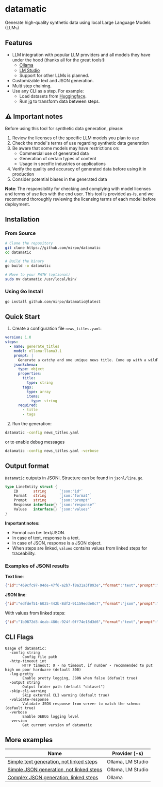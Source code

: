 # datamatic

Generate high-quality synthetic data using local Large Language Models (LLMs)

## Features

- LLM integration with popular LLM providers and all models they have under the hood (thanks all for the great tools!):
  - [Ollama](https://ollama.com/download)
  - [LM Studio](https://lmstudio.ai/download)
  - Support for other LLMs is planned.
- Customizable text and JSON generation.
- Multi step chaining.
- Use any CLI as a step. For example:
  - Load datasets from [Huggingface](https://huggingface.co/datasets).
  - Run [jq](https://github.com/jqlang/jq) to transform data between steps.

## ⚠️ Important notes

Before using this tool for synthetic data generation, please:

1. Review the licenses of the specific LLM models you plan to use
2. Check the model's terms of use regarding synthetic data generation
3. Be aware that some models may have restrictions on:
   - Commercial use of generated data
   - Generation of certain types of content
   - Usage in specific industries or applications
4. Verify the quality and accuracy of generated data before using it in production
5. Consider potential biases in the generated data

**Note**: The responsibility for checking and complying with model licenses and terms of use lies with the end user. This tool is provided as-is, and we recommend thoroughly reviewing the licensing terms of each model before deployment.

## Installation

### From Source

```bash
# Clone the repository
git clone https://github.com/mirpo/datamatic
cd datamatic

# Build the binary
go build -o datamatic

# Move to your PATH (optional)
sudo mv datamatic /usr/local/bin/
```

### Using Go Install

```bash
go install github.com/mirpo/datamatic@latest
```

## Quick Start

1. Create a configuration file `news_titles.yaml`:
```yaml
version: 1.0
steps:
  - name: generate_titles
    model: ollama:llama3.1
    prompt: |
      Generate a catchy and one unique news title. Come up with a wildly different and surprising news headline. Return only one news title per request, without any extra thinking.
    jsonSchema:
      type: object
      properties:
        title:
          type: string
        tags:
          type: array
          items:
            type: string
      required:
        - title
        - tags
```

2. Run the generation:
```bash
datamatic -config news_titles.yaml
```

or to enable debug messages

```bash
datamatic -config news_titles.yaml -verbose
```

## Output format

`Datamatic` outputs in JSONl. Structure can be found in `jsonl/line.go`.

```go
type LineEntity struct {
	ID       string      `json:"id"`
	Format   string      `json:"format"`
	Prompt   string      `json:"prompt"`
	Response interface{} `json:"response"`
	Values   interface{} `json:"values"`
}
```

**Important notes:**
  - Format can be: text/JSON.
  - In case of text, response is a text.
  - In case of JSON, response is a JSON object.
  - When steps are linked, `values` contains values from linked steps for traceability.

### Examples of JSONl results

**Text line**:

```json
{"id":"469cfc97-04de-47f6-a2b7-f8a31a3f893e","format":"text","prompt":"Generate a catchy and one unique news title. Come up with a wildly different and surprising news headline. Return only one news title per request, without any extra thinking.","response":"GIANT PURPLE PINEAPPLE DISAPPEARS FROM FRENCH QUARTER, LEAVING TOURISTS BAFFLED AND DELICIOUS-SMELLING CLOUD IN ITS WAKE.","values":[]}
```

**JSON line**:

```json
{"id":"edfdef51-6025-442b-8df2-91159edde0c7","format":"json","prompt":"Provide up-to-date information about a randomly selected country, including its name, population, land area, UN membership status, capital city, GDP per capita, official languages, and year of independence. Return the data in a structured JSON format according to the schema below.","response":{"capitalCity":"Bishkek","gdpPerCapita":1643.8,"independenceYear":1991,"isUNMember":true,"languages":["Kyrgyz","Russian"],"name":"Kyrgyzstan","population":6786000,"totalCountryArea":199900},"values":[]}
```

With values from linked steps:

```json
{"id":"1b9872d3-4eab-486c-924f-0ff74e18d3d6","format":"text","prompt":"Write nice tourist brochure about country Kyrgyzstan, which capital is Bishkek, area 199900, independenceYear: 1991 and official languages are Kyrgyz, Russian.","response":"...**A Brief History**\n\nKyrgyzstan declared its independence on August 31, 1991...","values":[{"id":"edfdef51-6025-442b-8df2-91159edde0c7","complexKey":"about_country.independenceYear","content":"1991"},{"id":"edfdef51-6025-442b-8df2-91159edde0c7","complexKey":"about_country.languages","content":"Kyrgyz, Russian"},{"id":"edfdef51-6025-442b-8df2-91159edde0c7","complexKey":"about_country.name","content":"Kyrgyzstan"},{"id":"edfdef51-6025-442b-8df2-91159edde0c7","complexKey":"about_country.capitalCity","content":"Bishkek"},{"id":"edfdef51-6025-442b-8df2-91159edde0c7","complexKey":"about_country.totalCountryArea","content":"199900"}]}
```

## CLI Flags

```
Usage of datamatic:
  -config string
        Config file path
  -http-timeout int
        HTTP timeout: 0 - no timeout, if number - recommended to put high on poor hardware (default 300)
  -log-pretty
        Enable pretty logging, JSON when false (default true)
  -output string
        Output folder path (default "dataset")
  -skip-cli-warning
        Skip external CLI warning (default true)
  -validate-response
        Validate JSON response from server to match the schema (default true)
  -verbose
        Enable DEBUG logging level
  -version
        Get current version of datamatic
```

## More examples

| Name                                                                                                                          | Provider (-s)     |
| ----------------------------------------------------------------------------------------------------------------------------- | ----------------- |
| [Simple text generation, not linked steps](./examples/v1/1.%20simple%20text%20generation,%20not%20linked%20steps/config.yaml) | Ollama, LM Studio |
| [Simple JSON generation, not linked steps](./examples/v1/2.%20simple%20json%20generation,%20not%20linked%20steps/config.yaml) | Ollama, LM Studio |
| [Complex JSON generation, linked steps](./examples/v1/3.%20complex%20json,%20linked%20steps/config.yaml)                      | Ollama            |
